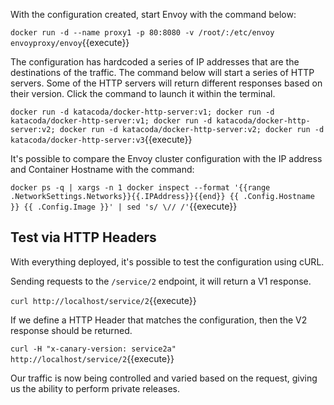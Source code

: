 With the configuration created, start Envoy with the command below:

`docker run -d --name proxy1 -p 80:8080 -v /root/:/etc/envoy envoyproxy/envoy`{{execute}}

The configuration has hardcoded a series of IP addresses that are the destinations of the traffic. The command below will start a series of HTTP servers. Some of the HTTP servers will return different responses based on their version. Click the command to launch it within the terminal.

`docker run -d katacoda/docker-http-server:v1; docker run -d katacoda/docker-http-server:v1; docker run -d katacoda/docker-http-server:v2; docker run -d katacoda/docker-http-server:v2; docker run -d katacoda/docker-http-server:v3`{{execute}}

It's possible to compare the Envoy cluster configuration with the IP address and Container Hostname with the command:

`docker ps -q | xargs -n 1 docker inspect --format '{{range .NetworkSettings.Networks}}{{.IPAddress}}{{end}} {{ .Config.Hostname }} {{ .Config.Image }}' | sed 's/ \// /'`{{execute}}

## Test via HTTP Headers

With everything deployed, it's possible to test the configuration using cURL. 

Sending requests to the `/service/2` endpoint, it will return a V1 response. 

`curl http://localhost/service/2`{{execute}}

If we define a HTTP Header that matches the configuration, then the V2 response should be returned.

`curl -H "x-canary-version: service2a" http://localhost/service/2`{{execute}}

Our traffic is now being controlled and varied based on the request, giving us the ability to perform private releases.